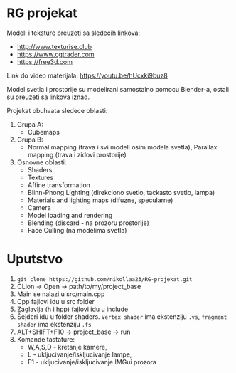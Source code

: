 # RG projekat
Modeli i teksture preuzeti sa sledecih linkova:
- http://www.texturise.club
- https://www.cgtrader.com
- https://free3d.com

Link do video materijala: https://youtu.be/hUcxki9buz8

Model svetla i prostorije su modelirani samostalno pomocu Blender-a,
ostali su preuzeti sa linkova iznad.

Projekat obuhvata sledece oblasti:
1. Grupa A:
   - Cubemaps
2. Grupa B:
   - Normal mapping (trava i svi modeli osim modela svetla),
   Parallax mapping (trava i zidovi prostorije)
3. Osnovne oblasti:
    - Shaders
    - Textures
    - Affine transformation
    - Blinn-Phong Lighting (direkciono svetlo, tackasto svetlo, lampa)
    - Materials and lighting maps (difuzne, specularne)
    - Camera
    - Model loading and rendering
    - Blending (discard - na prozoru prostorije)
    - Face Culling (na modelima svetla)
# Uputstvo
1. `git clone https://github.com/nikollaa23/RG-projekat.git`
2. CLion -> Open -> path/to/my/project_base
3. Main se nalazi u src/main.cpp
4. Cpp fajlovi idu u src folder
5. Zaglavlja (h i hpp) fajlovi idu u include
6. Šejderi idu u folder shaders. `Vertex shader` ima ekstenziju `.vs`, `fragment shader` ima ekstenziju `.fs`
7. ALT+SHIFT+F10 -> project_base -> run
8. Komande tastature:
    - W,A,S,D - kretanje kamere,
    - L - ukljucivanje/iskljucivanje lampe,
    - F1 - ukljucivanje/iskljucivanje IMGui prozora

